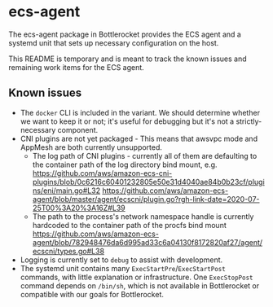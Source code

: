 # ecs-agent

The ecs-agent package in Bottlerocket provides the ECS agent and a systemd unit
that sets up necessary configuration on the host.

This README is temporary and is meant to track the known issues and remaining
work items for the ECS agent.

## Known issues

* The `docker` CLI is included in the variant.  We should determine whether we
  want to keep it or not; it's useful for debugging but it's not a
  strictly-necessary component.
* CNI plugins are not yet packaged - This means that awsvpc mode and AppMesh
  are both currently unsupported.
  * The log path of CNI plugins - currently all of them are defaulting to the
    container path of the log directory bind mount, e.g.
    https://github.com/aws/amazon-ecs-cni-plugins/blob/0c6216c60401232805e50e31d4040ae84b0b23cf/plugins/eni/main.go#L32
    https://github.com/aws/amazon-ecs-agent/blob/master/agent/ecscni/plugin.go?rgh-link-date=2020-07-25T00%3A20%3A16Z#L39
  * The path to the process's network namespace handle is currently hardcoded
    to the container path of the procfs bind mount
    https://github.com/aws/amazon-ecs-agent/blob/782948476da6d995ad33c6a04130f8172820af27/agent/ecscni/types.go#L38
* Logging is currently set to `debug` to assist with development.
* The systemd unit contains many `ExecStartPre`/`ExecStartPost` commands, with
  little explanation or infrastructure.  One `ExecStopPost` command depends on
  `/bin/sh`, which is not available in Bottlerocket or compatible with our
  goals for Bottlerocket.